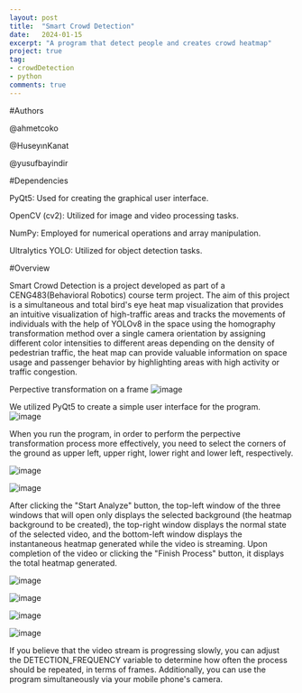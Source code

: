 ```yaml
---
layout: post
title:  "Smart Crowd Detection"
date:   2024-01-15
excerpt: "A program that detect people and creates crowd heatmap"
project: true
tag:
- crowdDetection
- python
comments: true
---
```


#Authors

@ahmetcoko

@HuseyınKanat

@yusufbayindir


#Dependencies

PyQt5: Used for creating the graphical user interface.

OpenCV (cv2): Utilized for image and video processing tasks.

NumPy: Employed for numerical operations and array manipulation.

Ultralytics YOLO: Utilized for object detection tasks.


#Overview

Smart Crowd Detection is a project developed as part of a CENG483(Behavioral Robotics) course term project. The aim of this project is a simultaneous and total bird's eye heat map visualization that provides an intuitive visualization of high-traffic areas and tracks the movements of individuals with the help of YOLOv8  in the space using the homography transformation method over a single camera orientation by assigning different color intensities to different areas depending on the density of pedestrian traffic, the heat map can provide valuable information on space usage and passenger behavior by highlighting areas with high activity or traffic congestion.

Perpective transformation on a frame
![image](https://github.com/ahmetcoko/Smart-Crowd-Detection/assets/158578355/20de6b62-1570-4a64-bf0d-a5b978e08436)



We utilized PyQt5 to create a simple user interface for the program.
![image](https://github.com/ahmetcoko/Smart-Crowd-Detection/assets/158578355/62dfc960-556b-43f2-a150-d05c71878940)


When you run the program, in order to perform the perpective transformation process more effectively, you need to select the corners of the ground as upper left, upper right, lower right and lower left, respectively.

![image](https://github.com/ahmetcoko/Smart-Crowd-Detection/assets/158578355/797e1f66-5b4f-4982-a127-6735c7383142)

![image](https://github.com/ahmetcoko/Smart-Crowd-Detection/assets/158578355/242e07fb-e801-43cf-b7ac-86219d2a2b99)


After clicking the "Start Analyze" button, the top-left window of the three windows that will open only displays the selected background (the heatmap background to be created), the top-right window displays the normal state of the selected video, and the bottom-left window displays the instantaneous heatmap generated while the video is streaming. Upon completion of the video or clicking the "Finish Process" button, it displays the total heatmap generated.

![image](https://github.com/ahmetcoko/Smart-Crowd-Detection/assets/158578355/be21d3ab-4fd9-4828-8fa2-8095b0eb6db7)

![image](https://github.com/ahmetcoko/Smart-Crowd-Detection/assets/158578355/766e86b6-06c9-416b-a08b-35a7a32d3d37)

![image](https://github.com/ahmetcoko/Smart-Crowd-Detection/assets/158578355/e6f6f314-a05e-4df4-aca2-1443a4fd04a5)

![image](https://github.com/ahmetcoko/Smart-Crowd-Detection/assets/158578355/bd29fad4-363a-4ffe-9410-4a0f6073a460)


If you believe that the video stream is progressing slowly, you can adjust the DETECTION_FREQUENCY variable to determine how often the process should be repeated, in terms of frames.
Additionally, you can use the program simultaneously via your mobile phone's camera.




